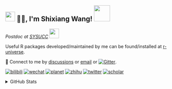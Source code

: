 
<h2><img src="https://emojis.slackmojis.com/emojis/images/1531849430/4246/blob-sunglasses.gif?1531849430" width="30"/> 🙏🏻, I'm Shixiang Wang! <img src="https://media.giphy.com/media/12oufCB0MyZ1Go/giphy.gif" width="50"></h2>

<p><em>Postdoc at <a href="https://sysucc.org.cn/">SYSUCC</a> <img src="https://media.giphy.com/media/WUlplcMpOCEmTGBtBW/giphy.gif" width="30"> 
</em></p>

Useful R packages developed/maintained by me can be found/installed at [r-universe](https://shixiangwang.r-universe.dev/).

💬 Connect to me by
[discussions](https://github.com/ShixiangWang/self-study/discussions) or [email](mailto:w_shixiang@163.com) or [![Gitter](https://badges.gitter.im/ShixiangWang/community.svg)](https://gitter.im/ShixiangWang/community?utm_source=badge&utm_medium=badge&utm_campaign=pr-badge). 

[![bilibili](https://img.shields.io/badge/王诗翔-B站-yellow)](https://space.bilibili.com/11553374) [![wechat](https://img.shields.io/badge/王诗翔-微信公众号-important)](https://shixiangwang.github.io/home/logo/qrcode.jpg) [![planet](https://img.shields.io/badge/王诗翔-知识星球-blueviolet)](https://t.zsxq.com/rBqbIei)  [![zhihu](https://img.shields.io/badge/王诗翔-知乎-blue)](https://www.zhihu.com/people/shixiangwang) [![twitter](https://img.shields.io/badge/WangShxiang-twitter-ff69b4)](https://twitter.com/WangShxiang) [![scholar](https://img.shields.io/badge/ShixiangWang-Scholar-00ffff)](https://scholar.google.com/citations?user=FvNp0NkAAAAJ) 

<details>
 
<summary>GitHub Stats</summary>


<!--START_SECTION:waka-->
**🐱 My GitHub Data** 

> 🏆 1,778 Contributions in the Year 2022
 > 
> 📦 4.1 MB Used in GitHub's Storage 
 > 
> 🚫 Not Opted to Hire
 > 
> 📜 83 Public Repositories 
 > 
> 🔑 18 Private Repositories  
 > 
**I'm an Early 🐤** 

```text
🌞 Morning    384 commits    ████░░░░░░░░░░░░░░░░░░░░░   16.2% 
🌆 Daytime    898 commits    █████████░░░░░░░░░░░░░░░░   37.89% 
🌃 Evening    878 commits    █████████░░░░░░░░░░░░░░░░   37.05% 
🌙 Night      210 commits    ██░░░░░░░░░░░░░░░░░░░░░░░   8.86%

```
📅 **I'm Most Productive on Tuesday** 

```text
Monday       356 commits    ███░░░░░░░░░░░░░░░░░░░░░░   15.02% 
Tuesday      457 commits    ████░░░░░░░░░░░░░░░░░░░░░   19.28% 
Wednesday    366 commits    ███░░░░░░░░░░░░░░░░░░░░░░   15.44% 
Thursday     378 commits    ████░░░░░░░░░░░░░░░░░░░░░   15.95% 
Friday       380 commits    ████░░░░░░░░░░░░░░░░░░░░░   16.03% 
Saturday     192 commits    ██░░░░░░░░░░░░░░░░░░░░░░░   8.1% 
Sunday       241 commits    ██░░░░░░░░░░░░░░░░░░░░░░░   10.17%

```


**I Mostly Code in R** 

```text
R                        51 repos            ██████████████░░░░░░░░░░░   57.95% 
HTML                     11 repos            ███░░░░░░░░░░░░░░░░░░░░░░   12.5% 
Go                       5 repos             █░░░░░░░░░░░░░░░░░░░░░░░░   5.68% 
JavaScript               5 repos             █░░░░░░░░░░░░░░░░░░░░░░░░   5.68% 
Shell                    4 repos             █░░░░░░░░░░░░░░░░░░░░░░░░   4.55%

```



 Last Updated on 16/12/2022 18:37:24 UTC
<!--END_SECTION:waka-->

> These Readme stats are generated using github action [awesome-readme-stats](https://github.com/anmol098/waka-readme-stats)

-----

**NOTE: Top languages does not indicate my skill level or anything like that. It is just a metric of which languages have been hosted by me on GitHub based on the usage across repositories.**

</details>
